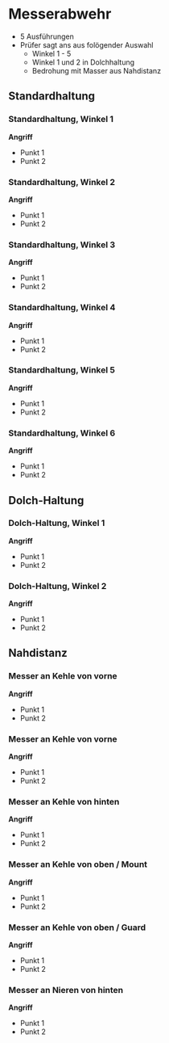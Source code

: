 # Messerabwehr

* 5 Ausführungen
* Prüfer sagt ans aus folögender Auswahl
  * Winkel 1 - 5
  * Winkel 1 und 2 in Dolchhaltung
  * Bedrohung mit Masser aus Nahdistanz

## Standardhaltung

### Standardhaltung, Winkel 1

**Angriff**

* Punkt 1
* Punkt 2

### Standardhaltung, Winkel 2

**Angriff**

* Punkt 1
* Punkt 2

### Standardhaltung, Winkel 3

**Angriff**

* Punkt 1
* Punkt 2

### Standardhaltung, Winkel 4

**Angriff**

* Punkt 1
* Punkt 2

### Standardhaltung, Winkel 5

**Angriff**

* Punkt 1
* Punkt 2

### Standardhaltung, Winkel 6

**Angriff**

* Punkt 1
* Punkt 2

## Dolch-Haltung

### Dolch-Haltung, Winkel 1

**Angriff**

* Punkt 1
* Punkt 2

### Dolch-Haltung, Winkel 2

**Angriff**

* Punkt 1
* Punkt 2

## Nahdistanz

### Messer an Kehle von vorne

**Angriff**

* Punkt 1
* Punkt 2

### Messer an Kehle von vorne

**Angriff**

* Punkt 1
* Punkt 2

### Messer an Kehle von hinten

**Angriff**

* Punkt 1
* Punkt 2

### Messer an Kehle von oben / Mount

**Angriff**

* Punkt 1
* Punkt 2

### Messer an Kehle von oben / Guard

**Angriff**

* Punkt 1
* Punkt 2

### Messer an Nieren von hinten

**Angriff**

* Punkt 1
* Punkt 2

